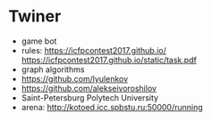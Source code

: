 # Twiner
* game bot
* rules: https://icfpcontest2017.github.io/
https://icfpcontest2017.github.io/static/task.pdf
* graph algorithms
* https://github.com/lyulenkov
* https://github.com/alekseivoroshilov
* Saint-Petersburg Polytech University
* arena: http://kotoed.icc.spbstu.ru:50000/running
